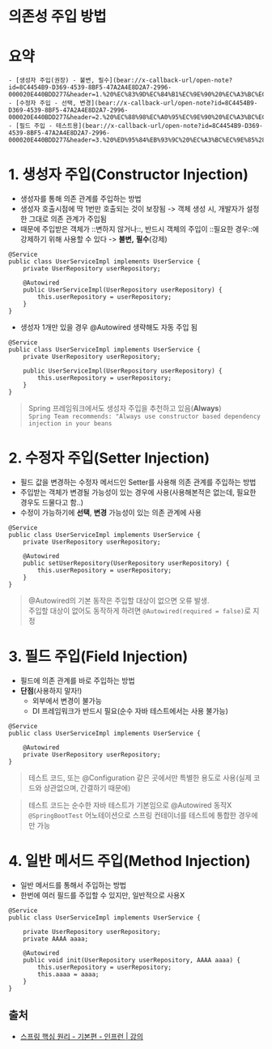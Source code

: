 # 의존성 주입 방법
# 요약
	- [생성자 주입(권장) - 불변, 필수](bear://x-callback-url/open-note?id=8C4454B9-D369-4539-8BF5-47A2A4E8D2A7-2996-000020E440BDD277&header=1.%20%EC%83%9D%EC%84%B1%EC%9E%90%20%EC%A3%BC%EC%9E%85%28Constructor%20Injection%29)
	- [수정자 주입 - 선택, 변경](bear://x-callback-url/open-note?id=8C4454B9-D369-4539-8BF5-47A2A4E8D2A7-2996-000020E440BDD277&header=2.%20%EC%88%98%EC%A0%95%EC%9E%90%20%EC%A3%BC%EC%9E%85%28Setter%20Injection%29)
	- [필드 주입 - 테스트용](bear://x-callback-url/open-note?id=8C4454B9-D369-4539-8BF5-47A2A4E8D2A7-2996-000020E440BDD277&header=3.%20%ED%95%84%EB%93%9C%20%EC%A3%BC%EC%9E%85%28Field%20Injection%29)

# 1. 생성자 주입(Constructor Injection)
- 생성자를 통해 의존 관계를 주입하는 방법
- 생성자 호출시점에 딱 1번만 호출되는 것이 보장됨
-> 객체 생성 시, 개발자가 설정한 그대로 의존 관계가 주입됨
- 때문에 주입받은 객체가 ::변하지 않거나::, 반드시 객체의 주입이 ::필요한 경우::에 강제하기 위해 사용할 수 있다 -> **불변,** **필수**(강제)
```
@Service
public class UserServiceImpl implements UserService {
	private UserRepository userRepository;

	@Autowired
	public UserServiceImpl(UserRepository userRepository) {
		this.userRepository = userRepository;
	}
}
```

- 생성자 1개만 있을 경우 @Autowired 생략해도 자동 주입 됨
```
@Service
public class UserServiceImpl implements UserService {
	private UserRepository userRepository;

	public UserServiceImpl(UserRepository userRepository) {
		this.userRepository = userRepository;
	}
}
```

> Spring 프레임워크에서도 생성자 주입을 추천하고 있음(**Always**)	  
> `Spring Team recommends: "Always use constructor based dependency injection in your beans`  


# 2. 수정자 주입(Setter Injection)
- 필드 값을 변경하는 수정자 메서드인 Setter를 사용해 의존 관계를 주입하는 방법
- 주입받는 객체가 변경될 가능성이 있는 경우에 사용(사용해본적은 없는데, 필요한 경우도 드물다고 함..)
- 수정이 가능하기에 **선택**, **변경** 가능성이 있는 의존 관계에 사용
```
@Service
public class UserServiceImpl implements UserService {
	private UserRepository userRepository;

	@Autowired
	public setUserRepository(UserRepository userRepository) {
		this.userRepository = userRepository;
	}
}
```

> @Autowired의 기본 동작은 주입할 대상이 없으면 오류 발생.  
> 주입할 대상이 없어도 동작하게 하려면 `@Autowired(required = false)`로 지정  


# 3. 필드 주입(Field Injection)
- 필드에 의존 관계를 바로 주입하는 방법
- **단점**(사용하지 말자!)
	- 외부에서 변경이 불가능
	- DI 프레임워크가 반드시 필요(순수 자바 테스트에서는 사용 불가능)

```
@Service
public class UserServiceImpl implements UserService {

	@Autowired
	private UserRepository userRepository;
}
```

> 테스트 코드, 또는 @Configuration 같은 곳에서만 특별한 용도로 사용(실제 코드와 상관없으며, 간결하기 때문에)  

> 테스트 코드는 순수한 자바 테스트가 기본임으로 @Autowired 동작X  
> `@SpringBootTest` 어노테이션으로 스프링 컨테이너를 테스트에 통합한 경우에만 가능  


# 4. 일반 메서드 주입(Method Injection)
- 일반 메서드를 통해서 주입하는 방법
- 한번에 여러 필드를 주입할 수 있지만, 일반적으로 사용X

```
@Service
public class UserServiceImpl implements UserService {

	private UserRepository userRepository;
	private AAAA aaaa;

	@Autowired
	public void init(UserRepository userRepository, AAAA aaaa) {
		this.userRepository = userRepository;
		this.aaaa = aaaa;
	}
}
```




## 출처
- [스프링 핵심 원리 - 기본편 - 인프런 | 강의](https://www.inflearn.com/course/%EC%8A%A4%ED%94%84%EB%A7%81-%ED%95%B5%EC%8B%AC-%EC%9B%90%EB%A6%AC-%EA%B8%B0%EB%B3%B8%ED%8E%B8/dashboard)

